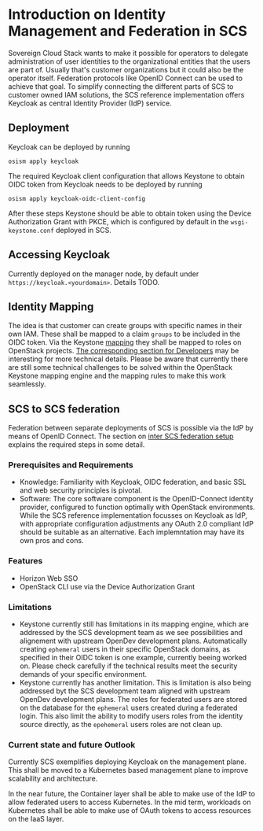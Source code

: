 # Introduction on Identity Management and Federation in SCS

Sovereign Cloud Stack wants to make it possible for operators to delegate
administration of user identities to the organizational entities that the
users are part of. Usually that's customer organizations but it could also
be the operator itself. Federation protocols like OpenID Connect can be used
to achieve that goal. To simplify connecting the different parts of SCS
to customer owned IAM solutions, the SCS reference implementation offers
Keycloak as central Identity Provider (IdP) service.

## Deployment

Keycloak can be deployed by running

```
osism apply keycloak
```

The required Keycloak client configuration that allows Keystone to obtain
OIDC token from Keycloak needs to be deployed by running

```
osism apply keycloak-oidc-client-config
```

After these steps Keystone should be able to obtain token using the
Device Authorization Grant with PKCE, which is configured by default in the
`wsgi-keystone.conf` deployed in SCS.

## Accessing Keycloak

Currently deployed on the manager node, by default under `https://keycloak.<yourdomain>`.
Details TODO.

## Identity Mapping

The idea is that customer can create groups with specific names in their own IAM.
These shall be mapped to a claim `groups` to be included in the OIDC token.
Via the Keystone [mapping](https://docs.openstack.org/keystone/latest/admin/federation/mapping_combinations.html)
they shall be mapped to roles on OpenStack projects.
[The corresponding section for Developers](https://docs.scs.community/dev-docs/operations/iam/identity-federation-in-scs) may be interesting for more technical details.
Please be aware that currently there are still some technical challenges to be solved
within the OpenStack Keystone mapping engine and the mapping rules to make this work
seamlessly.

## SCS to SCS federation

Federation between separate deployments of SCS is possible via the IdP by
means of OpenID Connect.
The section on [inter SCS federation setup](https://docs.scs.community/docs/iam/intra-SCS-federation-setup-description-for-osism-doc-operations) explains the required steps in some detail.

### Prerequisites and Requirements

- Knowledge: Familiarity with Keycloak, OIDC federation, and basic SSL and web security principles is pivotal.
- Software: The core software component is the OpenID-Connect identity provider, configured to function optimally with OpenStack environments. While the SCS reference implementation focusses on Keycloak as IdP, with appropriate configuration adjustments any OAuth 2.0 compliant IdP should be suitable as an alternative. Each implemntation may have its own pros and cons.

### Features

- Horizon Web SSO
- OpenStack CLI use via the Device Authorization Grant

### Limitations

- Keystone currently still has limitations in its mapping engine, which are addressed by the SCS development team as we
  see possibilities and alignement with upstream OpenDev development plans. Automatically creating `ephemeral` users in
  their specific OpenStack domains, as specified in their OIDC token is one example, currently beeing worked on. Please
  check carefully if the technical results meet the security demands of your specific environment.
- Keystone currently has another limitation. This is limitation is also being addressed byt the SCS development team aligned
  with upstream OpenDev development plans. The roles for federated users are stored on the database for the `ephemeral` users 
  created during a federated login. This also limit the ability to modify users roles from the identity source directly, as
  the `epehemeral` users roles are not clean up.

### Current state and future Outlook

Currently SCS exemplifies deploying Keycloak on the management plane. This shall be moved to a Kubernetes based
management plane to improve scalability and architecture.

In the near future, the Container layer shall be able to make use of the IdP to allow federated users to access Kubernetes.
In the mid term, workloads on Kubernetes shall be able to make use of OAuth tokens to access resources on the IaaS layer.
